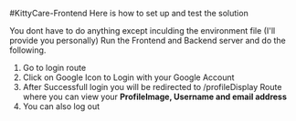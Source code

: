 #KittyCare-Frontend
Here is how to set up and test the solution

You dont have to do anything except inculding the environment file (I'll provide you personally)
Run the Frontend and Backend server and do the following.
1. Go to login route
2. Click on Google Icon to Login with your Google Account
3. After Successfull login you will be redirected to /profileDisplay Route where you can view your **ProfileImage, Username and email address**
4. You can also log out

